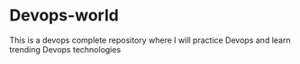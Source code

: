 # Devops-world
This is a devops complete repository where I will practice Devops and learn trending Devops technologies
